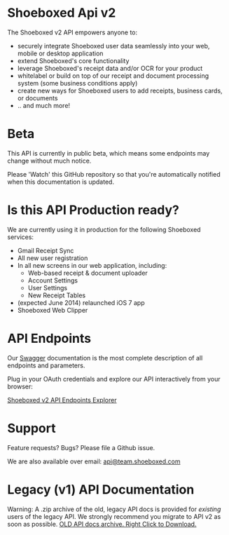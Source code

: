 Shoeboxed Api v2
===

The Shoeboxed v2 API empowers anyone to:
  + securely integrate Shoeboxed user data seamlessly into your web, mobile or desktop application
  + extend Shoeboxed's core functionality
  + leverage Shoeboxed's receipt data and/or OCR for your product
  + whitelabel or build on top of our receipt and document processing system (some business conditions apply)
  + create new ways for Shoeboxed users to add receipts, business cards, or documents
  + .. and much more!
  

Beta
=====

This API is currently in public beta, which means some endpoints may change without much notice. 

Please 'Watch' this GitHub repository so that you're automatically notified when this documentation is updated.


Is this API Production ready?
======

We are currently using it in production for the following Shoeboxed services:

  + Gmail Receipt Sync
  + All new user registration
  + In all new screens in our web application, including:
    + Web-based receipt & document uploader
    + Account Settings
    + User Settings
    + New Receipt Tables
  + (expected June 2014) relaunched iOS 7 app
  + Shoeboxed Web Clipper

API Endpoints
=====

Our [Swagger](https://helloreverb.com/developers/swagger) documentation is the most complete description of all endpoints and parameters. 

Plug in your OAuth credentials and explore our API interactively from your browser:

[Shoeboxed v2 API Endpoints Explorer](https://api.shoeboxed.com/v2/explorer/index.html)


Support
=======

Feature requests? Bugs? Please file a Github issue.

We are also available over email: api@team.shoeboxed.com


Legacy (v1) API Documentation
===

Warning: A .zip archive of the old, legacy API docs is provided for *existing* users of the legacy API. We strongly recommend you migrate to API v2 as soon as possible. [OLD API docs archive. Right Click to Download.](sections/legacy-v1-api-documentation.zip)
